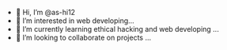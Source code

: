 - 👋 Hi, I’m @as-hi12
- 👀 I’m interested in web developing...
- 🌱 I’m currently learning ethical hacking and web developing ...
- 💞️ I’m looking to collaborate on projects ...

<!---
as-hi12/as-hi12 is a ✨ special ✨ repository because its `README.md` (this file) appears on your GitHub profile.
You can click the Preview link to take a look at your changes.
--->
